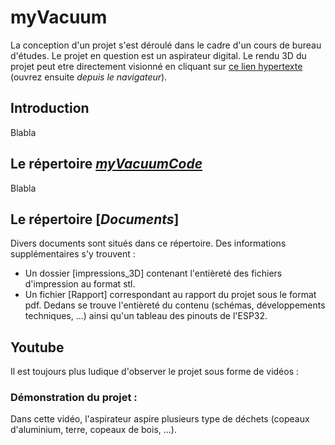 # myVacuum
La conception d'un projet s'est déroulé dans le cadre d'un cours de bureau d'études. Le projet en question est un aspirateur digital. 
Le rendu 3D du projet peut etre directement visionné en cliquant sur [ce lien hypertexte](https://a360.co/3LSl4pl) (ouvrez ensuite *depuis le navigateur*).

## Introduction
Blabla

## Le répertoire [*myVacuumCode*](https://github.com/DavideDiVenti/myVacuum/tree/main/myVacuumCode)
Blabla

## Le répertoire [*Documents*]
Divers documents sont situés dans ce répertoire. Des informations supplémentaires s'y trouvent :
* Un dossier [impressions_3D] contenant l'entièreté des fichiers d'impression au format stl. 
* Un fichier [Rapport] correspondant au rapport du projet sous le format pdf. Dedans se trouve l'entièreté du contenu (schémas, développements techniques, ...) ainsi qu'un tableau des pinouts de l'ESP32.

## Youtube
Il est toujours plus ludique d'observer le projet sous forme de vidéos :

### Démonstration du projet :
Dans cette vidéo, l'aspirateur aspire plusieurs type de déchets (copeaux d'aluminium, terre, copeaux de bois, ...).

